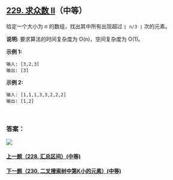 ## [229. 求众数 II](https://leetcode-cn.com/problems/majority-element-ii/)（中等）

给定一个大小为 *n* 的数组，找出其中所有出现超过 `⌊ n/3 ⌋` 次的元素。

**说明:** 要求算法的时间复杂度为 O(n)，空间复杂度为 O(1)。

**示例 1:**

```
输入: [3,2,3]
输出: [3]
```

**示例 2:**

```
输入: [1,1,1,3,3,2,2,2]
输出: [1,2]
```

<br/>

### 答案：















![](https://img-blog.csdnimg.cn/20200807155236311.png)

#### [上一题（228. 汇总区间）(中等)](https://github.com/sdwwld/leetCode/blob/master/src/main/java/com/wld/java/leetcode/leetCode0228.md)

#### [下一题（230. 二叉搜索树中第K小的元素）(中等)](https://github.com/sdwwld/leetCode/blob/master/src/main/java/com/wld/java/leetcode/leetCode0230.md)